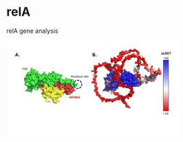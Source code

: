 # relA
relA gene analysis

<p float="center">
  <img src="https://github.com/izzetbiophysicist/relA/blob/main/Slide1.PNG" width="400" />
</p>
